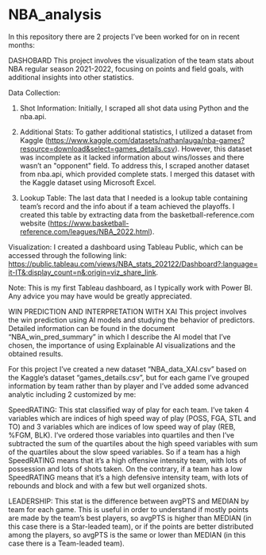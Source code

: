 # NBA_analysis

In this repository there are 2 projects I’ve been worked for on in recent months:


DASHOBARD
This project involves the visualization of the team stats about NBA regular season 2021-2022, focusing on points and field goals, with additional insights into other statistics.

Data Collection:
1. Shot Information: Initially, I scraped all shot data using Python and the nba.api.

2. Additional Stats: To gather additional statistics, I utilized a dataset from Kaggle (https://www.kaggle.com/datasets/nathanlauga/nba-games?resource=download&select=games_details.csv). 
 However, this dataset was incomplete as it lacked information about wins/losses and there wasn’t an "opponent" field. To address this, I scraped another dataset from nba.api, which provided complete stats. I merged this dataset with the Kaggle 	dataset using Microsoft Excel.
 
3. Lookup Table: The last data that I needed is a lookup table containing team’s record and the info about if a team achieved the playoffs. I created this table by extracting data from the basketball-reference.com website (https://www.basketball-reference.com/leagues/NBA_2022.html).


Visualization:
I created a dashboard using Tableau Public, which can be accessed through the following link: https://public.tableau.com/views/NBA_stats_202122/Dashboard?:language=it-IT&:display_count=n&:origin=viz_share_link.

Note:
This is my first Tableau dashboard, as I typically work with Power BI. Any advice you may have would be greatly appreciated.



WIN PREDICTION AND INTERPRETATION WITH XAI
This project involves the win prediction using AI models and studying the behavior of predictors. Detailed information can be found in the document “NBA_win_pred_summary” in which I describe the AI model that I’ve chosen, the importance of using Explainable AI visualizations and the obtained results.

For this project I’ve created a new dataset “NBA_data_XAI.csv” based on the Kaggle’s dataset “games_details.csv”, but for each game I’ve grouped information by team rather than by player and I’ve added some advanced analytic including 2 customized by me:

SpeedRATING: This stat classified way of play for each team. I’ve taken 4 variables which are indices of high speed way of play (POSS, FGA, STL and TO) and 3 variables which are indices of low speed way of play (REB, %FGM, BLK). I’ve ordered those variables into quartiles and then I’ve subtracted the sum of the quartiles about the high speed variables with sum of the quartiles about the slow speed variables. So if a team has a high SpeedRATING means that it’s a high offensive intensity team, with lots of possession and lots of shots taken. On the contrary, if a team has a low SpeedRATING means that it’s a high defensive intensity team, with lots of rebounds and block and with a few but well organized shots.

LEADERSHIP: This stat is the difference between avgPTS and MEDIAN by team for each game. This is useful in order to understand if mostly points are made by the team’s best players, so avgPTS is higher than MEDIAN (in this case there is a Star-leaded team), or if the points are better distributed among the players, so avgPTS is the same or lower than MEDIAN (in this case there is a Team-leaded team).
